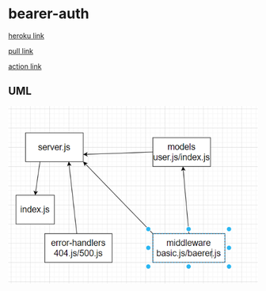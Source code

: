 # bearer-auth

[heroku link](https://leen-bearer-auth.herokuapp.com/)

[pull link](https://github.com/leenahmad/bearer-auth/pull/1)

[action link](https://github.com/leenahmad/bearer-auth/actions)


## UML 

![image](./src/image/baerer.PNG)

